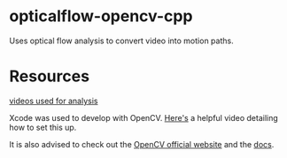 # opticalflow-opencv-cpp
Uses optical flow analysis to convert video into motion paths.

# Resources
[videos used for analysis](https://drive.google.com/open?id=1tGOOCLuhptdMx-McrgoeJ6zHkUeBpKsj)

Xcode was used to develop with OpenCV. [Here's](https://www.youtube.com/watch?v=o62iO8SssZk) a helpful video detailing how to set this up.

It is also advised to check out the [OpenCV official website](https://opencv.org) and the [docs](https://docs.opencv.org/3.0-beta/).


